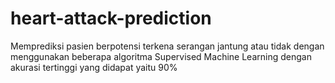 # heart-attack-prediction
Memprediksi pasien berpotensi terkena serangan jantung atau tidak dengan menggunakan beberapa algoritma Supervised Machine Learning dengan akurasi tertinggi yang didapat yaitu 90%
